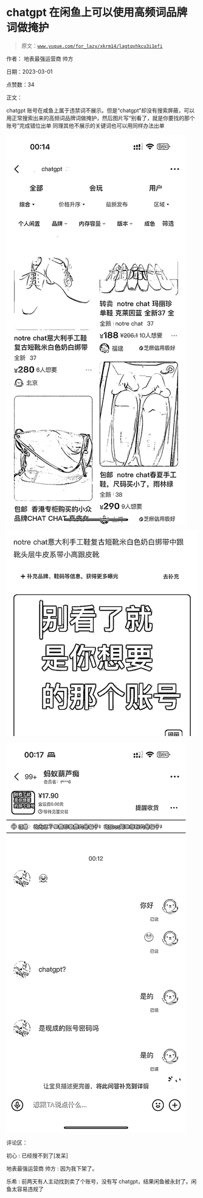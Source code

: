 # chatgpt 在闲鱼上可以使用高频词品牌词做掩护

> 原文：[`www.yuque.com/for_lazy/xkrm14/lagtqvhkcu3i1efi`](https://www.yuque.com/for_lazy/xkrm14/lagtqvhkcu3i1efi)



作者： 地表最强运营商 帅方 

日期：2023-03-01 

点赞数：34 

正文： 

chatgpt 账号在咸鱼上属于违禁词不展示。但是“chatgpt”却没有搜索屏蔽，可以用正常搜索出来的高频词品牌词做掩护，然后图片写“别看了，就是你要找的那个账号”完成错位出单 同理其他不展示的关键词也可以用同样办法出单 

![](img/4c2124ddad9318c8a2e1eff1ea1e6051.png)  

![](img/7fb6bf27baefc7306f30c170e390f6f4.png)  

![](img/f974c6a27222fd9d763db2fc5ca1ccab.png)  

评论区： 

初心 : 已经搜不到了[发呆] 

地表最强运营商 帅方 : 因为我下架了。 

乐希 : 前两天有人主动找到卖了个账号，没有写 chatgpt，结果闲鱼被永封了。闲鱼太容易违规了 


